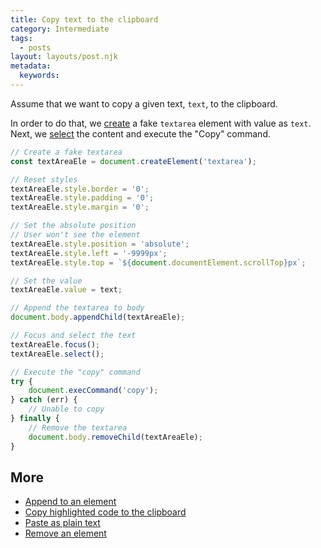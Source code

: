 ```yaml
---
title: Copy text to the clipboard
category: Intermediate
tags:
  - posts
layout: layouts/post.njk
metadata:
  keywords:
---
```


Assume that we want to copy a given text, `text`, to the clipboard.

In order to do that, we [create](/create-an-element) a fake `textarea` element with value as `text`. Next, we [select](/trigger-an-event) the content and execute the "Copy" command. 

```js
// Create a fake textarea
const textAreaEle = document.createElement('textarea');

// Reset styles
textAreaEle.style.border = '0';
textAreaEle.style.padding = '0';
textAreaEle.style.margin = '0';

// Set the absolute position
// User won't see the element
textAreaEle.style.position = 'absolute';
textAreaEle.style.left = '-9999px';
textAreaEle.style.top = `${document.documentElement.scrollTop}px`;

// Set the value
textAreaEle.value = text;

// Append the textarea to body
document.body.appendChild(textAreaEle);

// Focus and select the text
textAreaEle.focus();
textAreaEle.select();

// Execute the "copy" command
try {
    document.execCommand('copy');
} catch (err) {
    // Unable to copy
} finally {
    // Remove the textarea
    document.body.removeChild(textAreaEle);
}
```

## More

* [Append to an element](/append-to-an-element)
* [Copy highlighted code to the clipboard](/copy-highlighted-code-to-the-clipboard)
* [Paste as plain text](/paste-as-plain-text)
* [Remove an element](/remove-an-element)